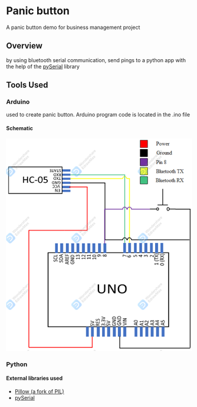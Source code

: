 # Panic button

A panic button demo for business management project

## Overview

by using bluetooth serial communication, send pings to a python app with the help of the [pySerial](https://pypi.org/project/pyserial/) library

## Tools Used

### Arduino

used to create panic button. Arduino program code is located in the .ino file

#### Schematic

![arduino shematic](https://github.com/goldensquirrel11/panic-button/blob/main/README_resources/Schematic%20Diagram.png "arduino schematic")

### Python

#### External libraries used

- [Pillow (a fork of PIL)](https://pillow.readthedocs.io/en/stable/)
- [pySerial](https://pypi.org/project/pyserial/)
